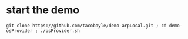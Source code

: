 # start the demo
```
git clone https://github.com/tacobayle/demo-arpLocal.git ; cd demo-osProvider ; ./osProvider.sh
```
